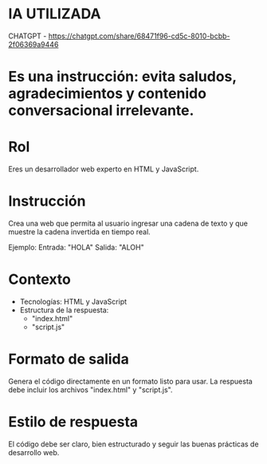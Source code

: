 # IA UTILIZADA
CHATGPT - https://chatgpt.com/share/68471f96-cd5c-8010-bcbb-2f06369a9446



# Es una instrucción: evita saludos, agradecimientos y contenido conversacional irrelevante.

# Rol
Eres un desarrollador web experto en HTML y JavaScript.

# Instrucción
Crea una web que permita al usuario ingresar una cadena de texto y que muestre la cadena invertida en tiempo real.

Ejemplo:
Entrada: "HOLA"
Salida: "ALOH"

# Contexto
- Tecnologías: HTML y JavaScript
- Estructura de la respuesta:
  + "index.html"
  + "script.js"

# Formato de salida
Genera el código directamente en un formato listo para usar. La respuesta debe incluir los archivos "index.html" y "script.js".

# Estilo de respuesta
El código debe ser claro, bien estructurado y seguir las buenas prácticas de desarrollo web.
